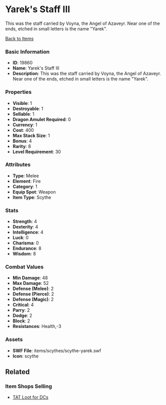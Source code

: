 # Yarek's Staff III

This was the staff carried by Voyna, the Angel of Azaveyr.  Near one of the ends, etched in small letters is the name "Yarek".

[Back to Items](../items.md)

### Basic Information

- **ID**: 19860
- **Name**: Yarek&#039;s Staff III
- **Description**: This was the staff carried by Voyna, the Angel of Azaveyr.  Near one of the ends, etched in small letters is the name &quot;Yarek&quot;.

### Properties

- **Visible**: 1
- **Destroyable**: 1
- **Sellable**: 1
- **Dragon Amulet Required**: 0
- **Currency**: 1
- **Cost**: 400
- **Max Stack Size**: 1
- **Bonus**: 4
- **Rarity**: 8
- **Level Requirement**: 30

### Attributes

- **Type**: Melee
- **Element**: Fire
- **Category**: 1
- **Equip Spot**: Weapon
- **Item Type**: Scythe

### Stats

- **Strength**: 4
- **Dexterity**: 4
- **Intelligence**: 4
- **Luck**: 0
- **Charisma**: 0
- **Endurance**: 8
- **Wisdom**: 8

### Combat Values

- **Min Damage**: 48
- **Max Damage**: 52
- **Defense (Melee)**: 2
- **Defense (Pierce)**: 2
- **Defense (Magic)**: 2
- **Critical**: 4
- **Parry**: 2
- **Dodge**: 2
- **Block**: 2
- **Resistances**: Health,-3

### Assets

- **SWF File**: items/scythes/scythe-yarek.swf
- **Icon**: scythe

## Related

### Item Shops Selling

- [TAT Loot for DCs](../item-shops/676-tat-loot-for-dcs.md)

